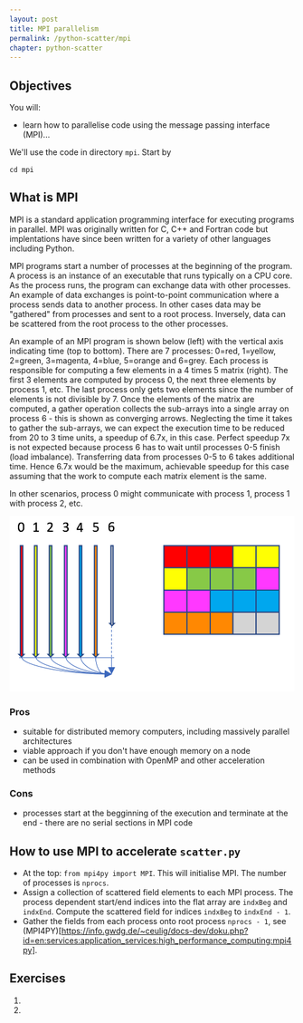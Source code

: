 ```yaml
---
layout: post
title: MPI parallelism
permalink: /python-scatter/mpi
chapter: python-scatter
---
```



## Objectives

You will:

* learn how to parallelise code using the message passing interface (MPI)...

We'll use the code in directory `mpi`. Start by
```
cd mpi
```

## What is MPI

MPI is a standard application programming interface for executing programs in parallel. MPI was originally written for C, C++ and Fortran code but implentations have since been written for a variety of other languages including Python. 

MPI programs start a number of processes at the beginning of the program. A process is an instance of an executable that runs typically on a CPU core. As the process runs, the program can exchange data with other processes. An example of data exchanges is point-to-point communication where a process sends data to another process. In other cases data may be "gathered" from processes and sent to a root process. Inversely, data can be scattered from the root process to the other processes.

An example of an MPI program is shown below (left) with the vertical axis indicating time (top to bottom). There are 7 processes: 0=red, 1=yellow, 2=green, 3=magenta, 4=blue, 5=orange and 6=grey. Each process is responsible for computing a few elements in a 4 times 5 matrix (right). The first 3 elements are computed by process 0, the next three elements by process 1, etc. The last process only gets two elements since the number of elements is not divisible by 7. Once the elements of the matrix are computed, a gather operation collects the sub-arrays into a single array on process 6 - this is shown as converging arrows. Neglecting the time it takes to gather the sub-arrays, we can expect the execution time to be reduced from 20 to 3 time units, a speedup of 6.7x, in this case. Perfect speedup 7x is not expected because process 6 has to wait until processes 0-5 finish (load imbalance). Transferring data from processes 0-5 to 6 takes additional time. Hence 6.7x would be the maximum, achievable speedup for this case assuming that the work to compute each matrix element is the same. 

In other scenarios, process 0 might communicate with process 1, process 1 with process 2, etc. 

[![example-mpi-gather](images/example-mpi-gather.png)](images/example-mpi-gather.png)

### Pros

 * suitable for distributed memory computers, including massively parallel architectures
 * viable approach if you don't have enough memory on a node
 * can be used in combination with OpenMP and other acceleration methods

### Cons

 * processes start at the begginning of the execution and terminate at the end - there are no serial sections in MPI code

## How to use MPI to accelerate `scatter.py`

 * At the top: `from mpi4py import MPI`. This will initialise MPI. The number of processes is `nprocs`. 
 * Assign a collection of scattered field elements to each MPI process. The process dependent start/end indices into the flat array are `indxBeg` and `indxEnd`. Compute the scattered field for indices `indxBeg` to `indxEnd - 1`. 
 * Gather the fields from each process onto root process `nprocs - 1`, see (MPI4PY)[https://info.gwdg.de/~ceulig/docs-dev/doku.php?id=en:services:application_services:high_performance_computing:mpi4py].

## Exercises

 1. 
 2. 


